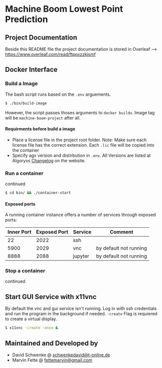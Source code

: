 # Machine Boom Lowest Point Prediction
## Project Documentation
Beside this README file the project documentation is stored in Overleaf --> https://www.overleaf.com/read/ftppxzzkjsmf

## Docker Interface
### Build a Image
The bash script runs based on the `.env` arguements.
```bash
$ ./bin/build-image
```
However, the script passes thoses arguments to `docker buildx`. Image tag will be `machine-boom-project` after all.

#### Requirments before build a image
- Place a license file in the project root folder. Note: Make sure each license file has the correct extension. Each `.lic` file will be copied into the container
- Specify agx version and distirbution in `.env`. All Versions are listed at Algoryxs [Changelog](https://www.algoryx.se/documentation/complete/agx/tags/latest/doc/UserManual/source/changelog.html) on the website.

### Run a container
continued
```bash
$ cd bin/ && ./container-start
```

#### Exposed ports
A running container instance offers a number of services through exposed ports:

|Inner Port|Exposed Port|Service|Comment|
|--|--|--|--|
|22|2022|ssh||
|5900|2029|vnc|by default not running|
|8888|2088|jupyter|by default not running|

### Stop a container
continued

## Start GUI Service with x11vnc
By default the vnc and gui service isn't running. Log in with ssh credentials and run the program in the background if needed.
`-create` Flag is requiered to create a virtual display.
```bash
$ x11vnc -create -once &
```

## Maintained and Developed by
- David Schwenke @ schwenkedavid@t-online.de
- Marvin Fette @ fettemarvin@gmail.com

